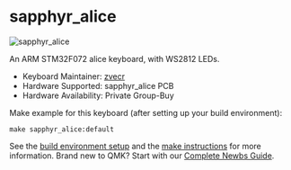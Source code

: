 # sapphyr_alice

![sapphyr_alice](https://i.imgur.com/todo.jpg)

An ARM STM32F072 alice keyboard, with WS2812 LEDs.

* Keyboard Maintainer: [zvecr](https://github.com/zvecr)
* Hardware Supported: sapphyr_alice PCB
* Hardware Availability: Private Group-Buy

Make example for this keyboard (after setting up your build environment):

    make sapphyr_alice:default

See the [build environment setup](https://docs.qmk.fm/#/getting_started_build_tools) and the [make instructions](https://docs.qmk.fm/#/getting_started_make_guide) for more information. Brand new to QMK? Start with our [Complete Newbs Guide](https://docs.qmk.fm/#/newbs).
